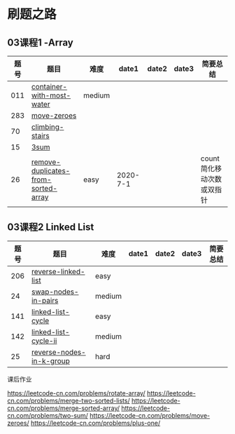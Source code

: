 # 刷题之路

## 03课程1 -Array 
| 题号 | 题目 | 难度 |  date1 | date2 | date3 | 简要总结
| --- | --- | --- | --- | --- | --- |---|
| 011 | [container-with-most-water](https://leetcode-cn.com/problems/container-with-most-water/) | medium
| 283 |[move-zeroes](https://leetcode-cn.com/problems/move-zeroes/)
|  70 |[climbing-stairs](https://leetcode.com/problems/climbing-stairs/)
| 15|[ 3sum](https://leetcode-cn.com/problems/3sum/)  
| 26|[ remove-duplicates-from-sorted-array](https://leetcode-cn.com/problems/remove-duplicates-from-sorted-array/)  |easy|2020-7-1| | | count简化移动次数 或双指针


## 03课程2 Linked List  
| 题号 | 题目 | 难度 |  date1 | date2 | date3 | 简要总结
| --- | --- | --- | --- | --- | --- |---|
| 206 | [reverse-linked-list](https://leetcode.com/problems/reverse-linked-list/) | easy
| 24|[ swap-nodes-in-pairs](https://leetcode.com/problems/swap-nodes-in-pairs)  |medium
| 141|[ linked-list-cycle]( https://leetcode.com/problems/linked-list-cycle)  |easy
| 142|[ linked-list-cycle-ii]( https://leetcode.com/problems/linked-list-cycle-ii)  |medium
| 25|[ reverse-nodes-in-k-group]( https://leetcode.com/problems/reverse-nodes-in-k-group/)  |hard
 
课后作业


https://leetcode-cn.com/problems/rotate-array/
https://leetcode-cn.com/problems/merge-two-sorted-lists/
https://leetcode-cn.com/problems/merge-sorted-array/
https://leetcode-cn.com/problems/two-sum/
https://leetcode-cn.com/problems/move-zeroes/
https://leetcode-cn.com/problems/plus-one/
 